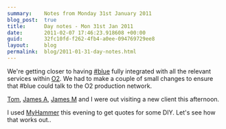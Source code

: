 ```yaml
---
summary:    Notes from Monday 31st January 2011
blog_post:  true
title:      Day notes - Mon 31st Jan 2011
date:       2011-02-07 17:46:23.918608 +00:00
guid:       32fc10fd-f262-4fb4-a0ee-094769729ee8
layout:     blog
permalink:  blog/2011-01-31-day-notes.html
---
```

We're getting closer to having [#blue](https://hashblue.com/) fully integrated with all the relevant services within [O2](http://www.o2.co.uk/).  We had to make a couple of small changes to ensure that #blue could talk to the O2 production network.

[Tom](http://tomafro.net/), [James A](http://interblah.net/), [James M](http://jamesmead.org/) and I were out visiting a new client this afternoon.

I used [MyHammer](http://www.myhammer.co.uk/) this evening to get quotes for some DIY.  Let's see how that works out..

